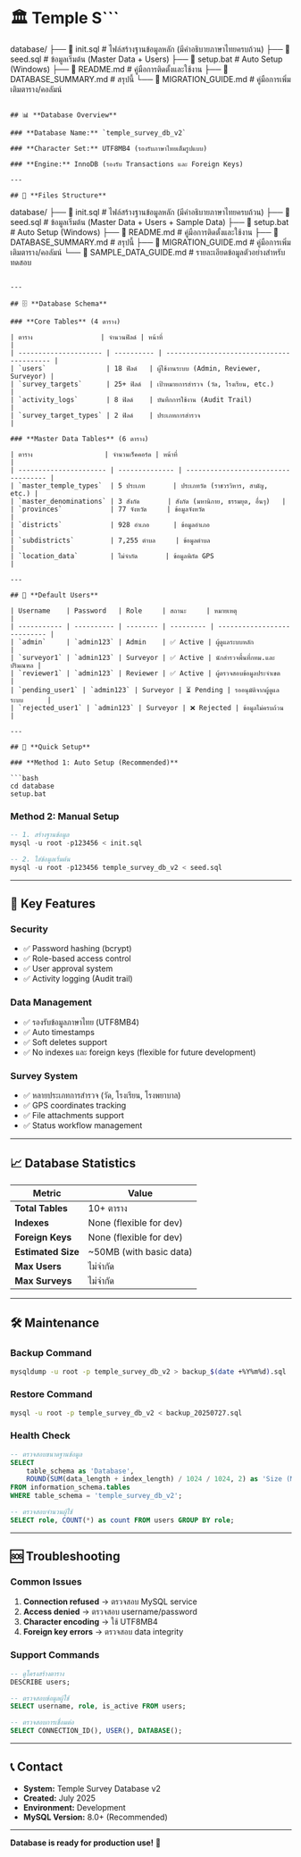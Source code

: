 # 🏛️ Temple S```

database/
├── 📄 init.sql # ไฟล์สร้างฐานข้อมูลหลัก (มีคำอธิบายภาษาไทยครบถ้วน)
├── 📄 seed.sql # ข้อมูลเริ่มต้น (Master Data + Users)
├── 📄 setup.bat # Auto Setup (Windows)
├── 📄 README.md # คู่มือการติดตั้งและใช้งาน
├── 📄 DATABASE_SUMMARY.md # สรุปนี้
└── 📄 MIGRATION_GUIDE.md # คู่มือการเพิ่มเติมตาราง/คอลัมน์

```stem - Database Summary

## 📊 **Database Overview**

### **Database Name:** `temple_survey_db_v2`

### **Character Set:** UTF8MB4 (รองรับภาษาไทยเต็มรูปแบบ)

### **Engine:** InnoDB (รองรับ Transactions และ Foreign Keys)

---

## 📁 **Files Structure**

```

database/
├── 📄 init.sql # ไฟล์สร้างฐานข้อมูลหลัก (มีคำอธิบายภาษาไทยครบถ้วน)
├── 📄 seed.sql # ข้อมูลเริ่มต้น (Master Data + Users + Sample Data)
├── 📄 setup.bat # Auto Setup (Windows)
├── 📄 README.md # คู่มือการติดตั้งและใช้งาน
├── 📄 DATABASE_SUMMARY.md # สรุปนี้
├── 📄 MIGRATION_GUIDE.md # คู่มือการเพิ่มเติมตาราง/คอลัมน์
└── 📄 SAMPLE_DATA_GUIDE.md # รายละเอียดข้อมูลตัวอย่างสำหรับทดสอบ

````

---

## 🗄️ **Database Schema**

### **Core Tables** (4 ตาราง)

| ตาราง                 | จำนวนฟิลด์ | หน้าที่                                   |
| --------------------- | ---------- | ----------------------------------------- |
| `users`               | 18 ฟิลด์   | ผู้ใช้งานระบบ (Admin, Reviewer, Surveyor) |
| `survey_targets`      | 25+ ฟิลด์  | เป้าหมายการสำรวจ (วัด, โรงเรียน, etc.)    |
| `activity_logs`       | 8 ฟิลด์    | บันทึกการใช้งาน (Audit Trail)             |
| `survey_target_types` | 2 ฟิลด์    | ประเภทการสำรวจ                            |

### **Master Data Tables** (6 ตาราง)

| ตาราง                  | จำนวนเร็คคอร์ด | หน้าที่                             |
| ---------------------- | -------------- | ----------------------------------- |
| `master_temple_types`  | 5 ประเภท       | ประเภทวัด (ราชวรวิหาร, สามัญ, etc.) |
| `master_denominations` | 3 สังกัด       | สังกัด (มหานิกาย, ธรรมยุต, อื่นๆ)   |
| `provinces`            | 77 จังหวัด     | ข้อมูลจังหวัด                       |
| `districts`            | 928 อำเภอ      | ข้อมูลอำเภอ                         |
| `subdistricts`         | 7,255 ตำบล     | ข้อมูลตำบล                          |
| `location_data`        | ไม่จำกัด       | ข้อมูลพิกัด GPS                     |

---

## 👤 **Default Users**

| Username    | Password   | Role     | สถานะ     | หมายเหตุ                    |
| ----------- | ---------- | -------- | --------- | --------------------------- |
| `admin`     | `admin123` | Admin    | ✅ Active | ผู้ดูแลระบบหลัก             |
| `surveyor1` | `admin123` | Surveyor | ✅ Active | นักสำรวจพื้นที่กทม.และปริมณฑล |
| `reviewer1` | `admin123` | Reviewer | ✅ Active | ผู้ตรวจสอบข้อมูลประจำเขต     |
| `pending_user1` | `admin123` | Surveyor | ⏳ Pending | รออนุมัติจากผู้ดูแลระบบ      |
| `rejected_user1` | `admin123` | Surveyor | ❌ Rejected | ข้อมูลไม่ครบถ้วน           |

---

## 🚀 **Quick Setup**

### **Method 1: Auto Setup (Recommended)**

```bash
cd database
setup.bat
````

### **Method 2: Manual Setup**

```sql
-- 1. สร้างฐานข้อมูล
mysql -u root -p123456 < init.sql

-- 2. ใส่ข้อมูลเริ่มต้น
mysql -u root -p123456 temple_survey_db_v2 < seed.sql
```

---

## 🔑 **Key Features**

### **Security**

- ✅ Password hashing (bcrypt)
- ✅ Role-based access control
- ✅ User approval system
- ✅ Activity logging (Audit trail)

### **Data Management**

- ✅ รองรับข้อมูลภาษาไทย (UTF8MB4)
- ✅ Auto timestamps
- ✅ Soft deletes support
- ✅ No indexes และ foreign keys (flexible for future development)

### **Survey System**

- ✅ หลายประเภทการสำรวจ (วัด, โรงเรียน, โรงพยาบาล)
- ✅ GPS coordinates tracking
- ✅ File attachments support
- ✅ Status workflow management

---

## 📈 **Database Statistics**

| Metric             | Value                   |
| ------------------ | ----------------------- |
| **Total Tables**   | 10+ ตาราง               |
| **Indexes**        | None (flexible for dev) |
| **Foreign Keys**   | None (flexible for dev) |
| **Estimated Size** | ~50MB (with basic data) |
| **Max Users**      | ไม่จำกัด                |
| **Max Surveys**    | ไม่จำกัด                |

---

## 🛠️ **Maintenance**

### **Backup Command**

```bash
mysqldump -u root -p temple_survey_db_v2 > backup_$(date +%Y%m%d).sql
```

### **Restore Command**

```bash
mysql -u root -p temple_survey_db_v2 < backup_20250727.sql
```

### **Health Check**

```sql
-- ตรวจสอบขนาดฐานข้อมูล
SELECT
    table_schema as 'Database',
    ROUND(SUM(data_length + index_length) / 1024 / 1024, 2) as 'Size (MB)'
FROM information_schema.tables
WHERE table_schema = 'temple_survey_db_v2';

-- ตรวจสอบจำนวนผู้ใช้
SELECT role, COUNT(*) as count FROM users GROUP BY role;
```

---

## 🆘 **Troubleshooting**

### **Common Issues**

1. **Connection refused** → ตรวจสอบ MySQL service
2. **Access denied** → ตรวจสอบ username/password
3. **Character encoding** → ใช้ UTF8MB4
4. **Foreign key errors** → ตรวจสอบ data integrity

### **Support Commands**

```sql
-- ดูโครงสร้างตาราง
DESCRIBE users;

-- ตรวจสอบข้อมูลผู้ใช้
SELECT username, role, is_active FROM users;

-- ตรวจสอบการเชื่อมต่อ
SELECT CONNECTION_ID(), USER(), DATABASE();
```

---

## 📞 **Contact**

- **System:** Temple Survey Database v2
- **Created:** July 2025
- **Environment:** Development
- **MySQL Version:** 8.0+ (Recommended)

---

**Database is ready for production use!** 🎉
